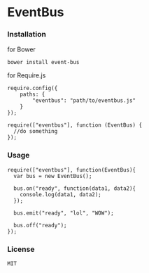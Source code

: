 # EventBus

### Installation

for Bower

    bower install event-bus

for Require.js

    require.config({
        paths: {
            "eventbus": "path/to/eventbus.js"
        }
    });

    require(["eventbus"], function (EventBus) {
      //do something
    });

### Usage

    require(["eventbus"], function(EventBus){
      var bus = new EventBus();

      bus.on("ready", function(data1, data2){
        console.log(data1, data2);
      });

      bus.emit("ready", "lol", "WOW");

      bus.off("ready");
    });

### License
    MIT